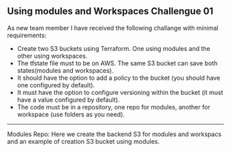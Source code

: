 ## Using modules and Workspaces Challengue 01

As new team member I have received the following challange with minimal requirements:

- Create two S3 buckets using Terraform. One using modules and the other using workspaces.
- The tfstate file must to be on AWS. The same S3 bucket can save both states(modules and workspaces).
- It should have the option to add a policy to the bucket (you should have one configured by default).
- It must have the option to configure versioning within the bucket (it must have a value configured by default).
- The code must be in a repository, one repo for modules, another for workspace (use folders as you need).

-----

Modules Repo: Here we create the backend S3 for modules and workspacs and an example of creation S3 bucket using modules.